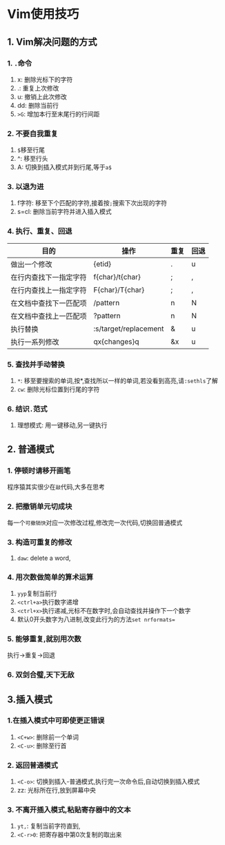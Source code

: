 # Vim使用技巧

## 1. Vim解决问题的方式

### 1. `.`命令 

1. x: 删除光标下的字符
2. .: 重复上次修改
3. u: 撤销上此次修改
4. dd: 删除当前行
5. `>G`: 增加本行至末尾行的行间距

### 2. 不要自我重复

1. `$`移至行尾
2. ^: 移至行头
3. A: 切换到插入模式并到行尾,等于`a$`

### 3. 以退为进

1. f字符: 移至下个匹配的字符,接着按`;`搜索下次出现的字符
2. s=cl: 删除当前字符并进入插入模式

### 4. 执行、重复、回退

| 目的                   | 操作                  | 重复 | 回退 |
|------------------------|-----------------------|------|------|
| 做出一个修改           | {etid}                | .    | u    |
| 在行内查找下一指定字符 | f{char}/t{char}       | ;    | ,    |
| 在行内查找上一指定字符 | F{char}/T{char}       | ;    | ,    |
| 在文档中查找下一匹配项 | /pattern<CR>          | n    | N    |
| 在文档中查找上一匹配项 | ?pattern<CR>          | n    | N    |
| 执行替换               | :s/target/replacement | &    | u    |
| 执行一系列修改         | qx{changes}q          | &x   | u    |

### 5. 查找并手动替换

1. `*`: 移至要搜索的单词,按*,查找所以一样的单词,若没看到高亮,请`:sethls`了解
2. `cw`: 删除光标位置到行尾的字符

### 6. 结识`.`范式

1. 理想模式: 用一键移动,另一键执行

## 2. 普通模式

### 1. 停顿时请移开画笔

程序猿其实很少在`敲`代码,大多在思考

### 2. 把撤销单元切成块

每一个`可撤销快`对应一次修改过程,修改完一次代码,切换回普通模式

### 3. 构造可重复的修改

1. `daw`: delete a word,

### 4. 用次数做简单的算术运算

1. `yyp`复制当前行
2. `<ctrl+a>`执行数字递增
3. `<ctrl+x>`执行递减,光标不在数字时,会自动查找并操作下一个数字
4. 默认0开头数字为八进制,改变此行为的方法`set nrformats=`

### 5. 能够重复,就别用次数

执行->重复->回退

### 6. 双剑合璧,天下无敌

## 3.插入模式

### 1.在插入模式中可即使更正错误

1. `<C+w>`: 删除前一个单词
2. `<C-u>`: 删除至行首

### 2. 返回普通模式

1. `<C-o>`: 切换到插入-普通模式,执行完一次命令后,自动切换到插入模式
2. zz: 光标所在行,放到屏幕中央

### 3. 不离开插入模式,粘贴寄存器中的文本

1. `yt,`: 复制当前字符直到,
2. `<C-r>0`: 把寄存器中第0次复制的取出来


